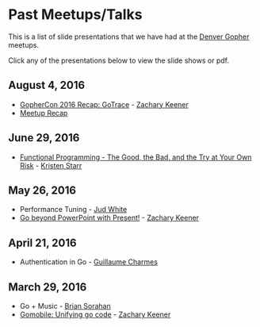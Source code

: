 Past Meetups/Talks
================

This is a list of slide presentations that we have had at the [Denver Gopher](http://www.meetup.com/Denver-Go-Language-User-Group/) meetups.

Click any of the presentations below to view the slide shows or pdf.

August 4, 2016
--------------
* [GopherCon 2016 Recap: GoTrace](http://go-talks.appspot.com/github.com/AustinGophers/talks/2016-08/gotrace.slide) - [Zachary Keener](https://github.com/falafelizer)
* [Meetup Recap](https://blog.leaf.ag/north-austin-golang-meetup-recap-gotrace-best-of-gophercon-hiring-go-developers-a86b96893ae8#.wgfub0pp9)

June 29, 2016
-------------
* [Functional Programming - The Good, the Bad, and the Try at Your Own Risk](https://github.com/kristenfelch/go-present) - [Kristen Starr](https://github.com/kristenfelch)

May 26, 2016
------------
* Performance Tuning - [Jud White](https://github.com/judwhite)
* [Go beyond PowerPoint with Present!](http://go-talks.appspot.com/github.com/AustinGophers/talks/2016-05/go-present.slide) - [Zachary Keener](https://github.com/falafelizer)

April 21, 2016
--------------
* Authentication in Go - [Guillaume Charmes](https://github.com/creack)

March 29, 2016
-------------
* Go + Music - [Brian Sorahan](https://github.com/briansorahan)
* [Gomobile: Unifying go code](http://go-talks.appspot.com/github.com/AustinGophers/talks/2016-03/slides.slide) - [Zachary Keener](https://github.com/falafelizer)
